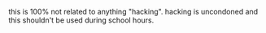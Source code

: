 this is 100% not related to anything "hacking". hacking is uncondoned and this shouldn't be used during school hours.
